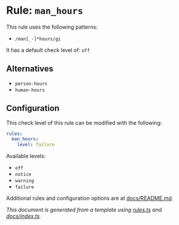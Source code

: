 # Rule: `man_hours`

This rule uses the following patterns: 
* `/man[_-]*hours/gi`

It has a default check level of: `off`

## Alternatives
* `person-hours`
* `human-hours`

## Configuration

This check level of this rule can be modified with the following:

```yml
rules:
  man_hours:
    level: failure
```

Available levels: 

* `off`
* `notice`
* `warning`
* `failure`

Additional rules and configuration options are at [docs/README.md](../README.md).

_This document is generated from a template using [rules.ts](https://github.com/jpoehnelt/in-solidarity-bot/blob/main/src/rules.ts) and [docs/index.ts](https://github.com/jpoehnelt/in-solidarity-bot/blob/main/docs/index.ts)._

